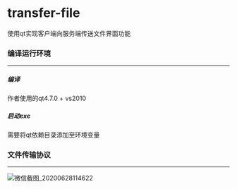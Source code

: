 # transfer-file

使用qt实现客户端向服务端传送文件界面功能



### 编译运行环境

------

##### 编译

作者使用的qt4.7.0 + vs2010

##### 启动exe

需要将qt依赖目录添加至环境变量



### 文件传输协议

------

![微信截图_20200628114622](C:\Users\Administrator\Desktop\微信截图_20200628114622.png)
